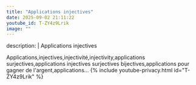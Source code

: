 ```yaml
---
title: "Applications injectives"
date: 2025-09-02 21:11:22 
youtube_id: T-ZY4z9Lrik
image: ""
---
```

description: |
  Applications injectives
  
  
  Applications,injectives,injectivité,injectivity,applications surjectives,applications injectives surjectives bijectives,applications pour gagner de l'argent,applications...
{% include youtube-privacy.html id="T-ZY4z9Lrik" %}
